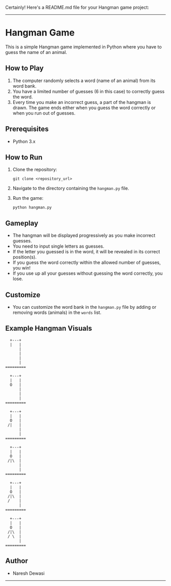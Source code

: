 Certainly! Here's a README.md file for your Hangman game project:

---

# Hangman Game

This is a simple Hangman game implemented in Python where you have to guess the name of an animal.

## How to Play

1. The computer randomly selects a word (name of an animal) from its word bank.
2. You have a limited number of guesses (6 in this case) to correctly guess the word.
3. Every time you make an incorrect guess, a part of the hangman is drawn. The game ends either when you guess the word correctly or when you run out of guesses.

## Prerequisites

- Python 3.x

## How to Run

1. Clone the repository:
   ```
   git clone <repository_url>
   ```
   
2. Navigate to the directory containing the `hangman.py` file.

3. Run the game:
   ```
   python hangman.py
   ```

## Gameplay

- The hangman will be displayed progressively as you make incorrect guesses.
- You need to input single letters as guesses.
- If the letter you guessed is in the word, it will be revealed in its correct position(s).
- If you guess the word correctly within the allowed number of guesses, you win!
- If you use up all your guesses without guessing the word correctly, you lose.

## Customize

- You can customize the word bank in the `hangman.py` file by adding or removing words (animals) in the `words` list.

## Example Hangman Visuals

```
  +---+
  |   |
      |
      |
      |
      |
=========
```

```
  +---+
  |   |
  O   |
      |
      |
      |
=========
```

```
  +---+
  |   |
  O   |
 /|   |
      |
      |
=========
```

```
  +---+
  |   |
  O   |
 /|\  |
      |
      |
=========
```

```
  +---+
  |   |
  O   |
 /|\  |
 /    |
      |
=========
```

```
  +---+
  |   |
  O   |
 /|\  |
 / \  |
      |
=========
```

## Author

- Naresh Dewasi

---
